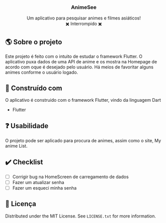 <br />
<div align="center">

  <h3 align="center">AnimeSee</h3>

  <p align="center">
    Um aplicativo para pesquisar animes e filmes asiáticos! </br>
    ✖️ Interrompido ✖️
  </p>
</div>

<!-- ABOUT THE PROJECT -->
## 🌎 Sobre o projeto

Este projeto é feito com o intuito de estudar o framework Flutter. O aplicativo puxa dados de uma API de anime e os mostra na Homepage de acordo com oque é desejado pelo usuário. Há meios de favoritar alguns animes conforme o usuário logado.

## 🔨 Construído com

O aplicativo é construido com o framework Flutter, vindo da linguagem Dart

- Flutter 

<!-- USAGE EXAMPLES -->
## ❓ Usabilidade

O projeto pode ser aplicado para procura de animes, assim como o site, My anime List.

<!-- ROADMAP -->
## ✔️ Checklist

- [ ] Corrigir bug na HomeScreen de carregamento de dados
- [ ] Fazer um atualizar senha
- [ ] Fazer um esqueci minha senha

<!-- LICENSE -->
## 💨 Licença

Distributed under the MIT License. See `LICENSE.txt` for more information.
